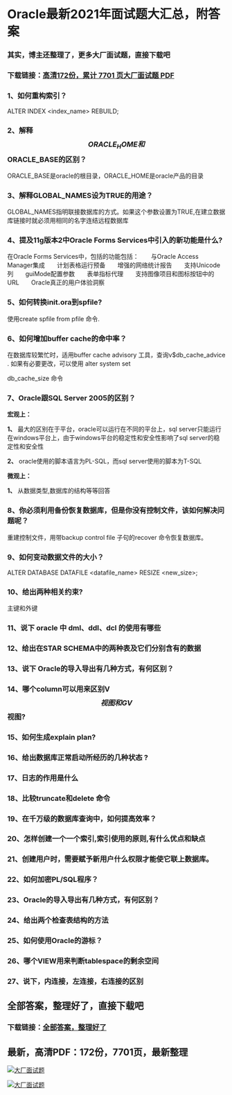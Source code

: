 # Oracle最新2021年面试题大汇总，附答案

### 其实，博主还整理了，更多大厂面试题，直接下载吧

### 下载链接：[高清172份，累计 7701 页大厂面试题  PDF](https://github.com/souyunku/DevBooks/blob/master/docs/index.md)



### 1、如何重构索引？

ALTER INDEX <index_name> REBUILD;


### 2、解释$$ORACLE_HOME和$$ORACLE_BASE的区别？

ORACLE_BASE是oracle的根目录，ORACLE_HOME是oracle产品的目录


### 3、解释GLOBAL_NAMES设为TRUE的用途？

GLOBAL_NAMES指明联接数据库的方式。如果这个参数设置为TRUE,在建立数据库链接时就必须用相同的名字连结远程数据库


### 4、提及11g版本2中Oracle Forms Services中引入的新功能是什么?

在Oracle Forms Services中，包括的功能包括：　　与Oracle Access Manager集成　　计划表格运行预备　　增强的网络统计报告　　支持Unicode列　　guiMode配置参数　　表单指标代理　　支持图像项目和图标按钮中的URL　　Oracle真正的用户体验洞察


### 5、如何转换init.ora到spfile?

使用create spfile from pfile 命令.


### 6、如何增加buffer cache的命中率？

在数据库较繁忙时，适用buffer cache advisory 工具，查询v$db_cache_advice . 如果有必要更改，可以使用 alter system set

db_cache_size 命令


### 7、Oracle跟SQL Server 2005的区别？

**宏观上：**

**1、** 最大的区别在于平台，oracle可以运行在不同的平台上，sql server只能运行在windows平台上，由于windows平台的稳定性和安全性影响了sql server的稳定性和安全性

**2、** oracle使用的脚本语言为PL-SQL，而sql server使用的脚本为T-SQL

**微观上：**

**1、** 从数据类型,数据库的结构等等回答


### 8、你必须利用备份恢复数据库，但是你没有控制文件，该如何解决问题呢？

重建控制文件，用带backup control file 子句的recover 命令恢复数据库。


### 9、如何变动数据文件的大小？

ALTER DATABASE DATAFILE <datafile_name> RESIZE <new_size>;


### 10、给出两种相关约束?

主键和外键


### 11、说下 oracle 中 dml、ddl、dcl 的使用有哪些
### 12、给出在STAR SCHEMA中的两种表及它们分别含有的数据
### 13、说下 Oracle的导入导出有几种方式，有何区别？
### 14、哪个column可以用来区别V$$视图和GV$$视图?
### 15、如何生成explain plan?
### 16、给出数据库正常启动所经历的几种状态 ?
### 17、日志的作用是什么
### 18、比较truncate和delete 命令
### 19、在千万级的数据库查询中，如何提高效率？
### 20、怎样创建一个一个索引,索引使用的原则,有什么优点和缺点
### 21、创建用户时，需要赋予新用户什么权限才能使它联上数据库。
### 22、如何加密PL/SQL程序？
### 23、Oracle的导入导出有几种方式，有何区别？
### 24、给出两个检查表结构的方法
### 25、如何使用Oracle的游标？
### 26、哪个VIEW用来判断tablespace的剩余空间
### 27、说下，内连接，左连接，右连接的区别




## 全部答案，整理好了，直接下载吧

### 下载链接：[全部答案，整理好了](https://www.souyunku.com/wp-content/uploads/weixin/githup-weixin-2.png)




## 最新，高清PDF：172份，7701页，最新整理

[![大厂面试题](https://www.souyunku.com/wp-content/uploads/weixin/mst.png "架构师专栏")](https://www.souyunku.com/wp-content/uploads/weixin/githup-weixin.png "架构师专栏")

[![大厂面试题](https://www.souyunku.com/wp-content/uploads/weixin/githup-weixin.png "架构师专栏")](https://www.souyunku.com/wp-content/uploads/weixin/githup-weixin.png "架构师专栏")
